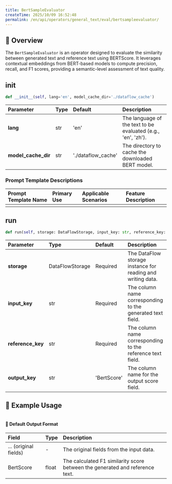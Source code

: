 ```yaml
---
title: BertSampleEvaluator
createTime: 2025/10/09 16:52:48
permalink: /en/api/operators/general_text/eval/bertsampleevaluator/
---
```


## 📘 Overview

The `BertSampleEvaluator` is an operator designed to evaluate the similarity between generated text and reference text using BERTScore. It leverages contextual embeddings from BERT-based models to compute precision, recall, and F1 scores, providing a semantic-level assessment of text quality.

## __init__

```python
def __init__(self, lang='en', model_cache_dir='./dataflow_cache')
```

| Parameter | Type | Default | Description |
| :--- | :--- | :--- | :--- |
| **lang** | str | 'en' | The language of the text to be evaluated (e.g., 'en', 'zh'). |
| **model_cache_dir** | str | './dataflow_cache' | The directory to cache the downloaded BERT model. |

### Prompt Template Descriptions

| Prompt Template Name | Primary Use | Applicable Scenarios | Feature Description |
| :--- | :--- | :--- | :--- |
| | | | |

## run

```python
def run(self, storage: DataFlowStorage, input_key: str, reference_key: str, output_key: str='BertScore')
```

| Parameter | Type | Default | Description |
| :--- | :--- | :--- | :--- |
| **storage** | DataFlowStorage | Required | The DataFlow storage instance for reading and writing data. |
| **input_key** | str | Required | The column name corresponding to the generated text field. |
| **reference_key** | str | Required | The column name corresponding to the reference text field. |
| **output_key** | str | 'BertScore' | The column name for the output score field. |

## 🧠 Example Usage

```python

```

#### 🧾 Default Output Format

| Field | Type | Description |
| :--- | :--- | :--- |
| ... (original fields) | - | The original fields from the input data. |
| BertScore | float | The calculated F1 similarity score between the generated and reference text. |
